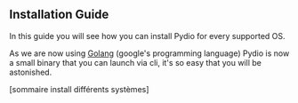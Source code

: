 ## Installation Guide

In this guide you will see how you can install Pydio for every supported OS.

As we are now using [Golang](https://golang.org/) (google's programming language) Pydio is now a small binary that you can launch via cli, it's so easy that you will be astonished.

[sommaire install différents systèmes]
